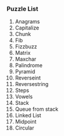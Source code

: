 ### Puzzle List
1. Anagrams
2. Capitalize
3. Chunk
4. Fib
5. Fizzbuzz
6. Matrix
7. Maxchar
8. Palindrome
9. Pyramid
10. Reverseint
11. Reversestring
12. Steps
13. Vowels
14. Stack
15. Queue from stack
16. Linked List
17. Midpoint
18. Circular
